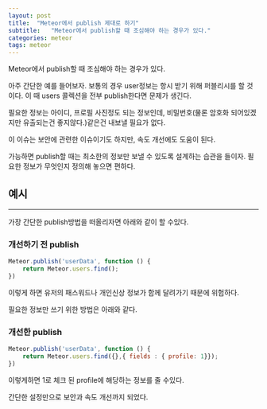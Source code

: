 ```yaml
---
layout: post
title:  "Meteor에서 publish 제대로 하기"
subtitle:   "Meteor에서 publish할 때 조심해야 하는 경우가 있다."
categories: meteor
tags: meteor
---
```


Meteor에서 publish할 때 조심해야 하는 경우가 있다.

아주 간단한 예를 들어보자. 보통의 경우 user정보는 항시 받기 위해 퍼블리시를 할 것이다. 이 때 users 콜렉션을 전부 publish한다면 문제가 생긴다.

필요한 정보는 아이디, 프로필 사진정도 되는 정보인데, 비밀번호(물론 암호화 되어있겠지만 유출되는건 좋지않다.)같은건 내보낼 필요가 없다.

이 이슈는 보안에 관련한 이슈이기도 하지만, 속도 개선에도 도움이 된다.

가능하면 publish할 때는 최소한의 정보만 보낼 수 있도록 설계하는 습관을 들이자. 필요한 정보가 무엇인지 정의해 놓으면 편하다.

## 예시

---

가장 간단한 publish방법을 떠올리자면 아래와 같이 할 수있다.

### 개선하기 전 publish

```js
Meteor.publish('userData', function () {
    return Meteor.users.find();
})
``` 

이렇게 하면 유저의 패스워드나 개인신상 정보가 함께 달려가기 때문에 위험하다.

필요한 정보만 쓰기 위한 방법은 아래와 같다.

### 개선한 publish

```js
Meteor.publish('userData', function () {
    return Meteor.users.find({},{ fields : { profile: 1}});
})
```

이렇게하면 1로 체크 된 profile에 해당하는 정보를 줄 수있다.

간단한 설정만으로 보안과 속도 개선까지 되었다.